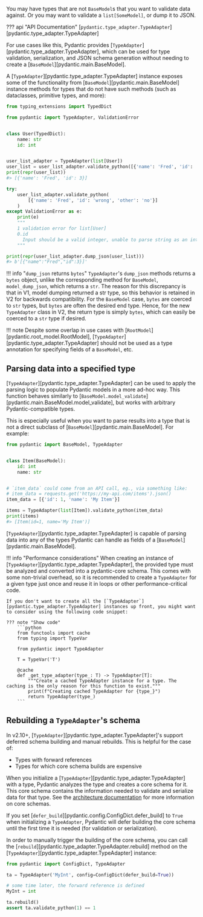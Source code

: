 You may have types that are not `BaseModel`s that you want to validate data against.
Or you may want to validate a `list[SomeModel]`, or dump it to JSON.

??? api "API Documentation"
    [`pydantic.type_adapter.TypeAdapter`][pydantic.type_adapter.TypeAdapter]<br>

For use cases like this, Pydantic provides [`TypeAdapter`][pydantic.type_adapter.TypeAdapter],
which can be used for type validation, serialization, and JSON schema generation without needing to create a
[`BaseModel`][pydantic.main.BaseModel].

A [`TypeAdapter`][pydantic.type_adapter.TypeAdapter] instance exposes some of the functionality from
[`BaseModel`][pydantic.main.BaseModel] instance methods for types that do not have such methods
(such as dataclasses, primitive types, and more):

```python
from typing_extensions import TypedDict

from pydantic import TypeAdapter, ValidationError


class User(TypedDict):
    name: str
    id: int


user_list_adapter = TypeAdapter(list[User])
user_list = user_list_adapter.validate_python([{'name': 'Fred', 'id': '3'}])
print(repr(user_list))
#> [{'name': 'Fred', 'id': 3}]

try:
    user_list_adapter.validate_python(
        [{'name': 'Fred', 'id': 'wrong', 'other': 'no'}]
    )
except ValidationError as e:
    print(e)
    """
    1 validation error for list[User]
    0.id
      Input should be a valid integer, unable to parse string as an integer [type=int_parsing, input_value='wrong', input_type=str]
    """

print(repr(user_list_adapter.dump_json(user_list)))
#> b'[{"name":"Fred","id":3}]'
```

!!! info "`dump_json` returns `bytes`"
    `TypeAdapter`'s `dump_json` methods returns a `bytes` object, unlike the corresponding method for `BaseModel`, `model_dump_json`, which returns a `str`.
    The reason for this discrepancy is that in V1, model dumping returned a str type, so this behavior is retained in V2 for backwards compatibility.
    For the `BaseModel` case, `bytes` are coerced to `str` types, but `bytes` are often the desired end type.
    Hence, for the new `TypeAdapter` class in V2, the return type is simply `bytes`, which can easily be coerced to a `str` type if desired.

!!! note
    Despite some overlap in use cases with [`RootModel`][pydantic.root_model.RootModel],
    [`TypeAdapter`][pydantic.type_adapter.TypeAdapter] should not be used as a type annotation for
    specifying fields of a `BaseModel`, etc.

## Parsing data into a specified type

[`TypeAdapter`][pydantic.type_adapter.TypeAdapter] can be used to apply the parsing logic to populate Pydantic models
in a more ad-hoc way. This function behaves similarly to
[`BaseModel.model_validate`][pydantic.main.BaseModel.model_validate],
but works with arbitrary Pydantic-compatible types.

This is especially useful when you want to parse results into a type that is not a direct subclass of
[`BaseModel`][pydantic.main.BaseModel]. For example:

```python
from pydantic import BaseModel, TypeAdapter


class Item(BaseModel):
    id: int
    name: str


# `item_data` could come from an API call, eg., via something like:
# item_data = requests.get('https://my-api.com/items').json()
item_data = [{'id': 1, 'name': 'My Item'}]

items = TypeAdapter(list[Item]).validate_python(item_data)
print(items)
#> [Item(id=1, name='My Item')]
```

[`TypeAdapter`][pydantic.type_adapter.TypeAdapter] is capable of parsing data into any of the types Pydantic can
handle as fields of a [`BaseModel`][pydantic.main.BaseModel].

!!! info "Performance considerations"
    When creating an instance of [`TypeAdapter`][pydantic.type_adapter.TypeAdapter], the provided type must be analyzed and converted into a pydantic-core
    schema. This comes with some non-trivial overhead, so it is recommended to create a `TypeAdapter` for a given type
    just once and reuse it in loops or other performance-critical code.

    If you don't want to create all the [`TypeAdapter`][pydantic.type_adapter.TypeAdapter] instances up front, you might want to consider using the following code snippet:

    ??? note "Show code"
        ```python
        from functools import cache
        from typing import TypeVar

        from pydantic import TypeAdapter

        T = TypeVar('T')

        @cache
        def _get_type_adapter(type_: T) -> TypeAdapter[T]:
            """Create a cached TypeAdapter instance for a type. The caching is the only reason for this function to exist."""
            print(f"Creating cached TypeAdapter for {type_}")
            return TypeAdapter(type_)
        ```


## Rebuilding a `TypeAdapter`'s schema

In v2.10+, [`TypeAdapter`][pydantic.type_adapter.TypeAdapter]'s support deferred schema building and manual rebuilds. This is helpful for the case of:

* Types with forward references
* Types for which core schema builds are expensive

When you initialize a [`TypeAdapter`][pydantic.type_adapter.TypeAdapter] with a type, Pydantic analyzes the type and creates a core schema for it.
This core schema contains the information needed to validate and serialize data for that type.
See the [architecture documentation](../internals/architecture.md) for more information on core schemas.

If you set [`defer_build`][pydantic.config.ConfigDict.defer_build] to `True` when initializing a `TypeAdapter`,
Pydantic will defer building the core schema until the first time it is needed (for validation or serialization).

In order to manually trigger the building of the core schema, you can call the
[`rebuild`][pydantic.type_adapter.TypeAdapter.rebuild] method on the [`TypeAdapter`][pydantic.type_adapter.TypeAdapter] instance:

```python
from pydantic import ConfigDict, TypeAdapter

ta = TypeAdapter('MyInt', config=ConfigDict(defer_build=True))

# some time later, the forward reference is defined
MyInt = int

ta.rebuild()
assert ta.validate_python(1) == 1
```
